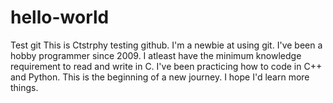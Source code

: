 # hello-world
Test git
This is Ctstrphy testing github. I'm a newbie at using git.
I've been a hobby programmer since 2009. I atleast have the minimum knowledge requirement to read and write in C.
I've been practicing how to code in C++ and Python. This is the beginning of a new journey. I hope I'd learn more things. 
